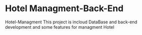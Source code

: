 # Hotel Managment-Back-End
Hotel-Managment
This project is incloud DataBase and back-end development and some features for managment Hotel

